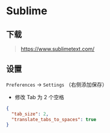 # Sublime

## 下载

> https://www.sublimetext.com/

## 设置

`Preferences` -> `Settings` （右侧添加保存）

* 修改 Tab 为 2 个空格

```json
{
  "tab_size": 2,
  "translate_tabs_to_spaces": true
}
```